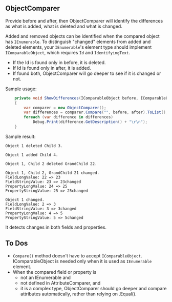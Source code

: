 ObjectComparer
-----------

Provide before and after, then ObjectComparer will identify the differences as 
what is added, what is deleted and what is changed.

Added and removed objects can be identified when the compared object has ```IEnumerable```. 
To distinguish "changed" elements from added and deleted elements, your ```IEnumerable```'s element type
should implement ```IComparableObject```, which requires ```Id``` and ```IdentifyingText```. 

* If the Id is found only in before, it is deleted. 
* If Id is found only in after, it is added. 
* If found both, ObjectComparer will go deeper to see if it is changed or not.

Sample usage:
```c#
    private void ShowDifferences(IComparableObject before, IComparableObject after)
    {
		var comparer = new ObjectComparer();
		var differences = comparer.Compare("", before, after).ToList();
		foreach (var difference in differences)
			Debug.Print(difference.GetDescription() + "\r\n");
    }
```
Sample result:
```
Object 1 deleted Child 3.

Object 1 added Child 4.

Object 1, Child 2 deleted GrandChild 22.

Object 1, Child 2, GrandChild 21 changed.
FieldLongValue: 22 => 23
FieldStringValue: 23 => 23changed
PropertyLongValue: 24 => 25
PropertyStringValue: 25 => 25changed

Object 1 changed.
FieldLongValue: 2 => 3
FieldStringValue: 3 => 3changed
PropertyLongValue: 4 => 5
PropertyStringValue: 5 => 5changed
```

It detects changes in both fields and properties.

To Dos
-----------
* ```Compare()``` method doesn't have to accept ```IComparableObject```. IComparableObject is needed only when it is used as ```IEnumerable``` element.
* When the compared field or property is 
	* not an IEnumerable and 
	* not defined in AttributeComparer, and 
	* it is a complex type, 
	ObjectComparer should go deeper and compare attributes automatically, rather than relying on .Equal().
